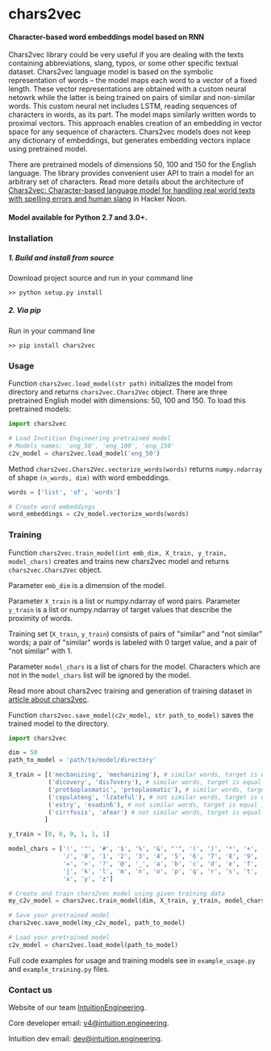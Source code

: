 # chars2vec

#### Character-based word embeddings model based on RNN


Chars2vec library could be very useful if you are dealing with the texts 
containing abbreviations, slang, typos, or some other specific textual dataset. 
Chars2vec language model is based on the symbolic representation of words – 
the model maps each word to a vector of a fixed length. 
These vector representations are obtained with a custom neural netowrk while 
the latter is being trained on pairs of similar and non-similar words. 
This custom neural net includes LSTM, reading sequences of characters in words, as its part. 
The model maps similarly written words to proximal vectors. 
This approach enables creation of an embedding in vector space for any sequence of characters. 
Chars2vec models does not keep any dictionary of embeddings, 
but generates embedding vectors inplace using pretrained model. 

There are pretrained models of dimensions 50, 100 and 150 for the English language.
The library provides convenient user API to train a model for an arbitrary set of characters. 
Read more details about the architecture of [Chars2vec: 
Character-based language model for handling real world texts with spelling 
errors and human slang](https://hackernoon.com/chars2vec-character-based-language-model-for-handling-real-world-texts-with-spelling-errors-and-a3e4053a147d) in Hacker Noon.

#### Model available for Python 2.7 and 3.0+.

### Installation

<h5> 1. Build and install from source </h5>
Download project source and run in your command line

~~~shell
>> python setup.py install
~~~

<h5> 2. Via pip </h5>
Run in your command line

~~~shell
>> pip install chars2vec
~~~

### Usage

Function `chars2vec.load_model(str path)` initializes the model from directory 
and returns `chars2vec.Chars2Vec` object.
There are three pretrained English model with dimensions: 50, 100 and 150.
To load this pretrained models:

~~~python
import chars2vec

# Load Inutition Engineering pretrained model
# Models names: 'eng_50', 'eng_100', 'eng_150'
c2v_model = chars2vec.load_model('eng_50')
~~~ 
Method `chars2vec.Chars2Vec.vectorize_words(words)` returns `numpy.ndarray` of shape `(n_words, dim)` with word embeddings.

~~~python
words = ['list', 'of', 'words']

# Create word embeddings
word_embeddings = c2v_model.vectorize_words(words)
~~~

### Training

Function `chars2vec.train_model(int emb_dim, X_train, y_train, model_chars)` 
creates and trains new chars2vec model and returns `chars2vec.Chars2Vec` object.

Parameter `emb_dim` is a dimension of the model. 

Parameter `X_train` is a list or numpy.ndarray of word pairs.
Parameter `y_train` is a list or numpy.ndarray of target values that describe the proximity of words.

Training set (`X_train`, `y_train`) consists of pairs of "similar" and "not similar" words; 
a pair of "similar" words is labeled with 0 target value, and a pair of "not similar" with 1. 

Parameter `model_chars` is a list of chars for the model.
Characters which are not in the `model_chars`
list will be ignored by the model. 

Read more about chars2vec training and generation of training dataset in 
[article about chars2vec](https://hackernoon.com/chars2vec-character-based-language-model-for-handling-real-world-texts-with-spelling-errors-and-a3e4053a147d).

Function `chars2vec.save_model(c2v_model, str path_to_model)` saves the trained model 
to the directory.


~~~python
import chars2vec

dim = 50
path_to_model = 'path/to/model/directory'

X_train = [('mecbanizing', 'mechanizing'), # similar words, target is equal 0
           ('dicovery', 'dis7overy'), # similar words, target is equal 0
           ('prot$oplasmatic', 'prtoplasmatic'), # similar words, target is equal 0
           ('copulateng', 'lzateful'), # not similar words, target is equal 1
           ('estry', 'evadin6'), # not similar words, target is equal 1
           ('cirrfosis', 'afear') # not similar words, target is equal 1
          ]

y_train = [0, 0, 0, 1, 1, 1]

model_chars = ['!', '"', '#', '$', '%', '&', "'", '(', ')', '*', '+', ',', '-', '.',
               '/', '0', '1', '2', '3', '4', '5', '6', '7', '8', '9', ':', ';', '<',
               '=', '>', '?', '@', '_', 'a', 'b', 'c', 'd', 'e', 'f', 'g', 'h', 'i',
               'j', 'k', 'l', 'm', 'n', 'o', 'p', 'q', 'r', 's', 't', 'u', 'v', 'w',
               'x', 'y', 'z']

# Create and train chars2vec model using given training data
my_c2v_model = chars2vec.train_model(dim, X_train, y_train, model_chars)

# Save your pretrained model
chars2vec.save_model(my_c2v_model, path_to_model)

# Load your pretrained model 
c2v_model = chars2vec.load_model(path_to_model)
~~~

Full code examples for usage and training models see in
`example_usage.py` and `example_training.py` files.


### Contact us

Website of our team [IntuitionEngineering](https://intuition.engineering).

Core developer email: v4@intuition.engineering.

Intuition dev email: dev@intuition.engineering.
